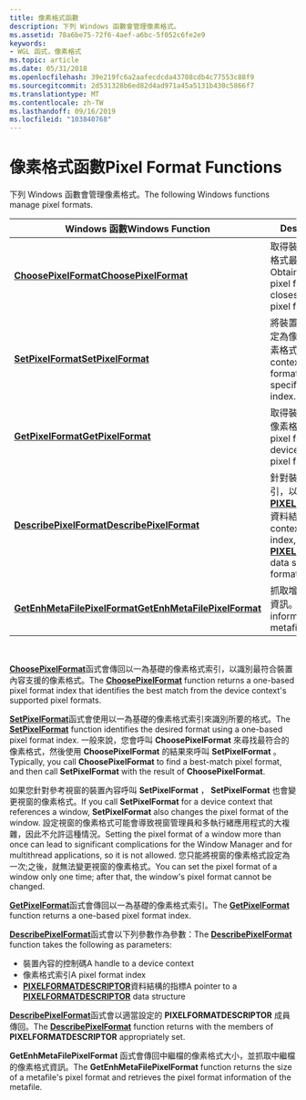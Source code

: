 ```yaml
---
title: 像素格式函數
description: 下列 Windows 函數會管理像素格式。
ms.assetid: 78a6be75-72f6-4aef-a6bc-5f052c6fe2e9
keywords:
- WGL 函式，像素格式
ms.topic: article
ms.date: 05/31/2018
ms.openlocfilehash: 39e219fc6a2aafecdcda43708cdb4c77553c88f9
ms.sourcegitcommit: 2d531328b6ed82d4ad971a45a5131b430c5866f7
ms.translationtype: MT
ms.contentlocale: zh-TW
ms.lasthandoff: 09/16/2019
ms.locfileid: "103840768"
---
```

# <a name="pixel-format-functions"></a><span data-ttu-id="50b95-104">像素格式函數</span><span class="sxs-lookup"><span data-stu-id="50b95-104">Pixel Format Functions</span></span>

<span data-ttu-id="50b95-105">下列 Windows 函數會管理像素格式。</span><span class="sxs-lookup"><span data-stu-id="50b95-105">The following Windows functions manage pixel formats.</span></span>



| <span data-ttu-id="50b95-106">Windows 函數</span><span class="sxs-lookup"><span data-stu-id="50b95-106">Windows Function</span></span>                                               | <span data-ttu-id="50b95-107">Description</span><span class="sxs-lookup"><span data-stu-id="50b95-107">Description</span></span>                                                                                                                                                           |
|----------------------------------------------------------------|-----------------------------------------------------------------------------------------------------------------------------------------------------------------------|
| [<span data-ttu-id="50b95-108">**ChoosePixelFormat**</span><span class="sxs-lookup"><span data-stu-id="50b95-108">**ChoosePixelFormat**</span></span>](/windows/desktop/api/wingdi/nf-wingdi-choosepixelformat)                 | <span data-ttu-id="50b95-109">取得裝置內容的像素格式，此格式最符合指定的像素格式。</span><span class="sxs-lookup"><span data-stu-id="50b95-109">Obtains the device context's pixel format that is the closest match to a specified pixel format.</span></span>                                                                      |
| [<span data-ttu-id="50b95-110">**SetPixelFormat**</span><span class="sxs-lookup"><span data-stu-id="50b95-110">**SetPixelFormat**</span></span>](/windows/desktop/api/wingdi/nf-wingdi-setpixelformat)                       | <span data-ttu-id="50b95-111">將裝置內容的目前像素格式設定為像素格式索引所指定的像素格式。</span><span class="sxs-lookup"><span data-stu-id="50b95-111">Sets a device context's current pixel format to the pixel format specified by a pixel format index.</span></span>                                                                   |
| [<span data-ttu-id="50b95-112">**GetPixelFormat**</span><span class="sxs-lookup"><span data-stu-id="50b95-112">**GetPixelFormat**</span></span>](/windows/desktop/api/wingdi/nf-wingdi-getpixelformat)                       | <span data-ttu-id="50b95-113">取得裝置內容目前像素格式的像素格式索引。</span><span class="sxs-lookup"><span data-stu-id="50b95-113">Obtains the pixel format index of a device context's current pixel format.</span></span>                                                                                            |
| [<span data-ttu-id="50b95-114">**DescribePixelFormat**</span><span class="sxs-lookup"><span data-stu-id="50b95-114">**DescribePixelFormat**</span></span>](/windows/desktop/api/wingdi/nf-wingdi-describepixelformat)             | <span data-ttu-id="50b95-115">針對裝置內容和像素格式索引，以像素格式的屬性填入 [**PIXELFORMATDESCRIPTOR**](/windows/win32/api/wingdi/ns-wingdi-pixelformatdescriptor) 資料結構。</span><span class="sxs-lookup"><span data-stu-id="50b95-115">Given a device context and a pixel format index, fills in a [**PIXELFORMATDESCRIPTOR**](/windows/win32/api/wingdi/ns-wingdi-pixelformatdescriptor) data structure with the pixel format's properties.</span></span> |
| [<span data-ttu-id="50b95-116">**GetEnhMetaFilePixelFormat**</span><span class="sxs-lookup"><span data-stu-id="50b95-116">**GetEnhMetaFilePixelFormat**</span></span>](/windows/desktop/api/wingdi/nf-wingdi-getenhmetafilepixelformat) | <span data-ttu-id="50b95-117">抓取增強型中繼檔的像素格式資訊。</span><span class="sxs-lookup"><span data-stu-id="50b95-117">Retrieves pixel format information for an enhanced metafile.</span></span>                                                                                                          |



 

<span data-ttu-id="50b95-118">[**ChoosePixelFormat**](/windows/desktop/api/wingdi/nf-wingdi-choosepixelformat)函式會傳回以一為基礎的像素格式索引，以識別最符合裝置內容支援的像素格式。</span><span class="sxs-lookup"><span data-stu-id="50b95-118">The [**ChoosePixelFormat**](/windows/desktop/api/wingdi/nf-wingdi-choosepixelformat) function returns a one-based pixel format index that identifies the best match from the device context's supported pixel formats.</span></span>

<span data-ttu-id="50b95-119">[**SetPixelFormat**](/windows/desktop/api/wingdi/nf-wingdi-setpixelformat)函式會使用以一為基礎的像素格式索引來識別所要的格式。</span><span class="sxs-lookup"><span data-stu-id="50b95-119">The [**SetPixelFormat**](/windows/desktop/api/wingdi/nf-wingdi-setpixelformat) function identifies the desired format using a one-based pixel format index.</span></span> <span data-ttu-id="50b95-120">一般來說，您會呼叫 **ChoosePixelFormat** 來尋找最符合的像素格式，然後使用 **ChoosePixelFormat** 的結果來呼叫 **SetPixelFormat** 。</span><span class="sxs-lookup"><span data-stu-id="50b95-120">Typically, you call **ChoosePixelFormat** to find a best-match pixel format, and then call **SetPixelFormat** with the result of **ChoosePixelFormat**.</span></span>

<span data-ttu-id="50b95-121">如果您針對參考視窗的裝置內容呼叫 **SetPixelFormat** ， **SetPixelFormat** 也會變更視窗的像素格式。</span><span class="sxs-lookup"><span data-stu-id="50b95-121">If you call **SetPixelFormat** for a device context that references a window, **SetPixelFormat** also changes the pixel format of the window.</span></span> <span data-ttu-id="50b95-122">設定視窗的像素格式可能會導致視窗管理員和多執行緒應用程式的大複雜，因此不允許這種情況。</span><span class="sxs-lookup"><span data-stu-id="50b95-122">Setting the pixel format of a window more than once can lead to significant complications for the Window Manager and for multithread applications, so it is not allowed.</span></span> <span data-ttu-id="50b95-123">您只能將視窗的像素格式設定為一次;之後，就無法變更視窗的像素格式。</span><span class="sxs-lookup"><span data-stu-id="50b95-123">You can set the pixel format of a window only one time; after that, the window's pixel format cannot be changed.</span></span>

<span data-ttu-id="50b95-124">[**GetPixelFormat**](/windows/desktop/api/wingdi/nf-wingdi-getpixelformat)函式會傳回以一為基礎的像素格式索引。</span><span class="sxs-lookup"><span data-stu-id="50b95-124">The [**GetPixelFormat**](/windows/desktop/api/wingdi/nf-wingdi-getpixelformat) function returns a one-based pixel format index.</span></span>

<span data-ttu-id="50b95-125">[**DescribePixelFormat**](/windows/desktop/api/wingdi/nf-wingdi-describepixelformat)函式會以下列參數作為參數：</span><span class="sxs-lookup"><span data-stu-id="50b95-125">The [**DescribePixelFormat**](/windows/desktop/api/wingdi/nf-wingdi-describepixelformat) function takes the following as parameters:</span></span>

-   <span data-ttu-id="50b95-126">裝置內容的控制碼</span><span class="sxs-lookup"><span data-stu-id="50b95-126">A handle to a device context</span></span>
-   <span data-ttu-id="50b95-127">像素格式索引</span><span class="sxs-lookup"><span data-stu-id="50b95-127">A pixel format index</span></span>
-   <span data-ttu-id="50b95-128">[**PIXELFORMATDESCRIPTOR**](/windows/win32/api/wingdi/ns-wingdi-pixelformatdescriptor)資料結構的指標</span><span class="sxs-lookup"><span data-stu-id="50b95-128">A pointer to a [**PIXELFORMATDESCRIPTOR**](/windows/win32/api/wingdi/ns-wingdi-pixelformatdescriptor) data structure</span></span>

<span data-ttu-id="50b95-129">[**DescribePixelFormat**](/windows/desktop/api/wingdi/nf-wingdi-describepixelformat)函式會以適當設定的 **PIXELFORMATDESCRIPTOR** 成員傳回。</span><span class="sxs-lookup"><span data-stu-id="50b95-129">The [**DescribePixelFormat**](/windows/desktop/api/wingdi/nf-wingdi-describepixelformat) function returns with the members of **PIXELFORMATDESCRIPTOR** appropriately set.</span></span>

<span data-ttu-id="50b95-130">**GetEnhMetaFilePixelFormat** 函式會傳回中繼檔的像素格式大小，並抓取中繼檔的像素格式資訊。</span><span class="sxs-lookup"><span data-stu-id="50b95-130">The **GetEnhMetaFilePixelFormat** function returns the size of a metafile's pixel format and retrieves the pixel format information of the metafile.</span></span>

 

 




